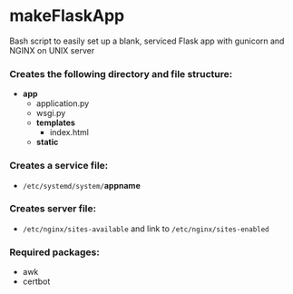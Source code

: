 # makeFlaskApp
Bash script to easily set up a blank, serviced Flask app with gunicorn and NGINX on UNIX server

### Creates the following directory and file structure:
- __app__
    - application.py
    - wsgi.py
    - __templates__
        - index.html
    - __static__

### Creates a service file:
- ```/etc/systemd/system/```__appname__

### Creates server file:
- ```/etc/nginx/sites-available``` and link to ```/etc/nginx/sites-enabled```


### Required packages:
- awk
- certbot


